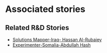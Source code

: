 # Associated stories

<!-- !!DO NOT REMOVE!! start autogenerated hyperlinks -->
## Related R&D Stories
- [Solutions Mapper\-Iraq\- Hassan Al\-Rubaiey](/RnD-Archive/stories/?doc=SolutionMappers_IRQ)
- [Experimenter\-Somalia\-Abdullah Hash ](/RnD-Archive/stories/?doc=Experimenters_SOM)
<!-- !!DO NOT REMOVE!! end autogenerated hyperlinks -->